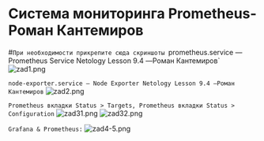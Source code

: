 # Система мониторинга Prometheus- Роман Кантемиров
#`При необходимости прикрепитe сюда скриншоты
`prometheus.service — Prometheus Service Netology Lesson 9.4 —Роман Кантемиров`
![zad1.png](https://github.com/kantemirovrs/Prometheus_KantemirovRS/tree/main/img/zad1.png)

`node-exporter.service — Node Exporter Netology Lesson 9.4 —Роман Кантемиров`
![zad2.png](https://github.com/kantemirovrs/Prometheus_KantemirovRS/tree/main/img/zad2.png)


`Prometheus вкладки Status > Targets, Prometheus вкладки Status > Configuration`
![zad31.png](https://github.com/kantemirovrs/Prometheus_KantemirovRS/tree/main/img/zad31.png)
![zad32.png](https://github.com/kantemirovrs/Prometheus_KantemirovRS/tree/main/img/zad32.png)


`Grafana & Prometheus:`
![zad4-5.png](https://github.com/kantemirovrs/Prometheus_KantemirovRS/tree/main/img/zad4-5.png)

